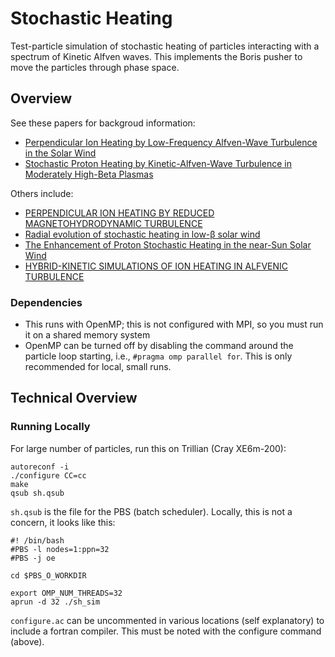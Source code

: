 # Stochastic Heating

Test-particle simulation of stochastic heating of particles interacting with a spectrum of Kinetic Alfven waves. 
This implements the Boris pusher to move the particles through phase space. 

## Overview

See these papers for backgroud information:

* [Perpendicular Ion Heating by Low-Frequency Alfven-Wave Turbulence in the Solar Wind ](https://arxiv.org/pdf/1001.2069.pdf)
* [Stochastic Proton Heating by Kinetic-Alfven-Wave Turbulence in Moderately High-Beta Plasmas](https://arxiv.org/pdf/1811.08873.pdf)

Others include:

* [PERPENDICULAR ION HEATING BY REDUCED MAGNETOHYDRODYNAMIC TURBULENCE](https://arxiv.org/pdf/1309.0742.pdf)
* [Radial evolution of stochastic heating in low-β solar wind](https://arxiv.org/pdf/1905.13355.pdf)
* [The Enhancement of Proton Stochastic Heating in the near-Sun Solar Wind](https://arxiv.org/pdf/1912.02653.pdf)
* [HYBRID-KINETIC SIMULATIONS OF ION HEATING IN ALFVENIC TURBULENCE ](https://arxiv.org/pdf/1901.11028.pdf)

### Dependencies

* This runs with OpenMP; this is not configured with MPI, so you must run it on a shared memory system
* OpenMP can be turned off by disabling the command around the particle loop starting, i.e., `#pragma omp parallel for`. This is only recommended for local, small runs. 

## Technical Overview

### Running Locally

For large number of particles, run this on Trillian (Cray XE6m-200):
```
autoreconf -i
./configure CC=cc
make
qsub sh.qsub
```
`sh.qsub` is the file for the PBS (batch scheduler). Locally, this is not a concern, it looks like this:
```
#! /bin/bash
#PBS -l nodes=1:ppn=32
#PBS -j oe

cd $PBS_O_WORKDIR

export OMP_NUM_THREADS=32
aprun -d 32 ./sh_sim
```

`configure.ac` can be uncommented in various locations (self explanatory) to include a fortran compiler. This must be noted with the configure command (above).

